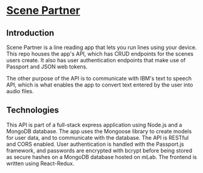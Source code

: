 # <a href="https://goofy-goldstine-cd55e2.netlify.com/" target="_blank">Scene Partner</a>

## Introduction
Scene Partner is a line reading app that lets you run lines using your device. This repo
houses the app's API, which has CRUD endpoints for the scenes users create. It also has
user authentication endpoints that make use of Passport and JSON web tokens.

The other purpose of the API is to communicate with IBM's text to speech API, which is
what enables the app to convert text entered by the user into audio files.

## Technologies
This API is part of a full-stack express application using Node.js and a MongoDB database.
The app uses the Mongoose library to create models for user data, and to communicate
with the database. The API is RESTful and CORS enabled. User authentication is handled
with the Passport.js framework, and passwords are encrypted with bcrypt before being
stored as secure hashes on a MongoDB database hosted on mLab. The frontend is written
using React-Redux.
